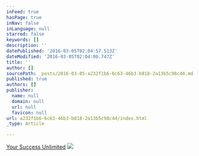 ```yaml
---
inFeed: true
hasPage: true
inNav: false
inLanguage: null
starred: false
keywords: []
description: ''
datePublished: '2016-03-05T02:04:57.513Z'
dateModified: '2016-03-05T02:04:00.747Z'
title: ''
author: []
sourcePath: _posts/2016-03-05-a232f1b6-6c63-46b3-b818-2a13b5c98c44.md
published: true
authors: []
publisher:
  name: null
  domain: null
  url: null
  favicon: null
url: a232f1b6-6c63-46b3-b818-2a13b5c98c44/index.html
_type: Article

---
```

[Your Success Unlimited][0]
![](https://the-grid-user-content.s3-us-west-2.amazonaws.com/c58520ee-7338-48b8-af77-e30b20267cf9.jpg)

[0]: https://thegrid.ai/yoursuccessunlimited/